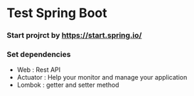 # Test Spring Boot

### Start projrct by https://start.spring.io/ 
### Set dependencies 
- Web : Rest API 
- Actuator : Help your monitor and manage your application
- Lombok : getter and setter method
